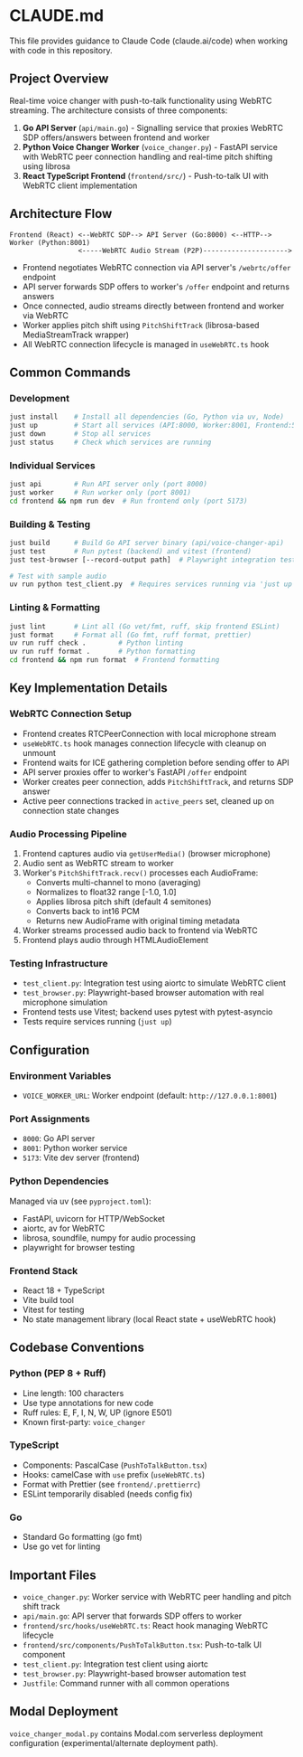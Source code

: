 # CLAUDE.md

This file provides guidance to Claude Code (claude.ai/code) when working with code in this repository.

## Project Overview

Real-time voice changer with push-to-talk functionality using WebRTC streaming. The architecture consists of three components:

1. **Go API Server** (`api/main.go`) - Signalling service that proxies WebRTC SDP offers/answers between frontend and worker
2. **Python Voice Changer Worker** (`voice_changer.py`) - FastAPI service with WebRTC peer connection handling and real-time pitch shifting using librosa
3. **React TypeScript Frontend** (`frontend/src/`) - Push-to-talk UI with WebRTC client implementation

## Architecture Flow

```
Frontend (React) <--WebRTC SDP--> API Server (Go:8000) <--HTTP--> Worker (Python:8001)
                 <-----WebRTC Audio Stream (P2P)--------------------->
```

- Frontend negotiates WebRTC connection via API server's `/webrtc/offer` endpoint
- API server forwards SDP offers to worker's `/offer` endpoint and returns answers
- Once connected, audio streams directly between frontend and worker via WebRTC
- Worker applies pitch shift using `PitchShiftTrack` (librosa-based MediaStreamTrack wrapper)
- All WebRTC connection lifecycle is managed in `useWebRTC.ts` hook

## Common Commands

### Development
```bash
just install    # Install all dependencies (Go, Python via uv, Node)
just up         # Start all services (API:8000, Worker:8001, Frontend:5173)
just down       # Stop all services
just status     # Check which services are running
```

### Individual Services
```bash
just api        # Run API server only (port 8000)
just worker     # Run worker only (port 8001)
cd frontend && npm run dev  # Run frontend only (port 5173)
```

### Building & Testing
```bash
just build      # Build Go API server binary (api/voice-changer-api)
just test       # Run pytest (backend) and vitest (frontend)
just test-browser [--record-output path]  # Playwright integration test

# Test with sample audio
uv run python test_client.py  # Requires services running via 'just up'
```

### Linting & Formatting
```bash
just lint       # Lint all (Go vet/fmt, ruff, skip frontend ESLint)
just format     # Format all (Go fmt, ruff format, prettier)
uv run ruff check .        # Python linting
uv run ruff format .       # Python formatting
cd frontend && npm run format  # Frontend formatting
```

## Key Implementation Details

### WebRTC Connection Setup
- Frontend creates RTCPeerConnection with local microphone stream
- `useWebRTC.ts` hook manages connection lifecycle with cleanup on unmount
- Frontend waits for ICE gathering completion before sending offer to API
- API server proxies offer to worker's FastAPI `/offer` endpoint
- Worker creates peer connection, adds `PitchShiftTrack`, and returns SDP answer
- Active peer connections tracked in `active_peers` set, cleaned up on connection state changes

### Audio Processing Pipeline
1. Frontend captures audio via `getUserMedia()` (browser microphone)
2. Audio sent as WebRTC stream to worker
3. Worker's `PitchShiftTrack.recv()` processes each AudioFrame:
   - Converts multi-channel to mono (averaging)
   - Normalizes to float32 range [-1.0, 1.0]
   - Applies librosa pitch shift (default 4 semitones)
   - Converts back to int16 PCM
   - Returns new AudioFrame with original timing metadata
4. Worker streams processed audio back to frontend via WebRTC
5. Frontend plays audio through HTMLAudioElement

### Testing Infrastructure
- `test_client.py`: Integration test using aiortc to simulate WebRTC client
- `test_browser.py`: Playwright-based browser automation with real microphone simulation
- Frontend tests use Vitest; backend uses pytest with pytest-asyncio
- Tests require services running (`just up`)

## Configuration

### Environment Variables
- `VOICE_WORKER_URL`: Worker endpoint (default: `http://127.0.0.1:8001`)

### Port Assignments
- `8000`: Go API server
- `8001`: Python worker service
- `5173`: Vite dev server (frontend)

### Python Dependencies
Managed via uv (see `pyproject.toml`):
- FastAPI, uvicorn for HTTP/WebSocket
- aiortc, av for WebRTC
- librosa, soundfile, numpy for audio processing
- playwright for browser testing

### Frontend Stack
- React 18 + TypeScript
- Vite build tool
- Vitest for testing
- No state management library (local React state + useWebRTC hook)

## Codebase Conventions

### Python (PEP 8 + Ruff)
- Line length: 100 characters
- Use type annotations for new code
- Ruff rules: E, F, I, N, W, UP (ignore E501)
- Known first-party: `voice_changer`

### TypeScript
- Components: PascalCase (`PushToTalkButton.tsx`)
- Hooks: camelCase with `use` prefix (`useWebRTC.ts`)
- Format with Prettier (see `frontend/.prettierrc`)
- ESLint temporarily disabled (needs config fix)

### Go
- Standard Go formatting (go fmt)
- Use go vet for linting

## Important Files

- `voice_changer.py`: Worker service with WebRTC peer handling and pitch shift track
- `api/main.go`: API server that forwards SDP offers to worker
- `frontend/src/hooks/useWebRTC.ts`: React hook managing WebRTC lifecycle
- `frontend/src/components/PushToTalkButton.tsx`: Push-to-talk UI component
- `test_client.py`: Integration test client using aiortc
- `test_browser.py`: Playwright-based browser automation test
- `Justfile`: Command runner with all common operations

## Modal Deployment

`voice_changer_modal.py` contains Modal.com serverless deployment configuration (experimental/alternate deployment path).
